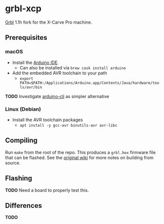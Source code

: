 # grbl-xcp

[Grbl](https://github.com/gnea/grbl) 1.1h fork for the X-Carve Pro machine.

## Prerequisites

### macOS

* Install the [Arduino IDE](https://www.arduino.cc/en/Main/Software).
  - Can also be installed via `brew cask install arduino`
* Add the embedded AVR toolchain to your path
  - `export PATH=$PATH:/Applications/Arduino.app/Contents/Java/hardware/tools/avr/bin`

**TODO** Investigate [arduino-cli](https://github.com/arduino/arduino-cli) as simpler alternative

### Linux (Debian)

* Install the AVR toolchain packages
  - `apt install -y gcc-avr binutils-avr avr-libc`

## Compiling

Run `make` from the root of the repo. This produces a `grbl.hex` firmware file that can be flashed. See the [original wiki](https://github.com/gnea/grbl/wiki/Compiling-Grbl) for more notes on building from source.

## Flashing

**TODO** Need a board to properly test this.

## Differences

**TODO**
